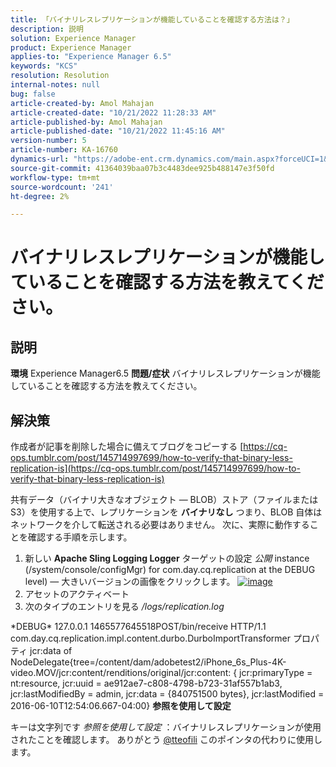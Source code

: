 ```yaml
---
title: 「バイナリレスレプリケーションが機能していることを確認する方法は？」
description: 説明
solution: Experience Manager
product: Experience Manager
applies-to: "Experience Manager 6.5"
keywords: "KCS"
resolution: Resolution
internal-notes: null
bug: false
article-created-by: Amol Mahajan
article-created-date: "10/21/2022 11:28:33 AM"
article-published-by: Amol Mahajan
article-published-date: "10/21/2022 11:45:16 AM"
version-number: 5
article-number: KA-16760
dynamics-url: "https://adobe-ent.crm.dynamics.com/main.aspx?forceUCI=1&pagetype=entityrecord&etn=knowledgearticle&id=23c8f87b-3351-ed11-bba2-0022480869de"
source-git-commit: 41364039baa07b3c4483dee925b488147e3f50fd
workflow-type: tm+mt
source-wordcount: '241'
ht-degree: 2%

---
```


# バイナリレスレプリケーションが機能していることを確認する方法を教えてください。

## 説明

<b>環境</b>
Experience Manager6.5
<b>問題/症状</b>
バイナリレスレプリケーションが機能していることを確認する方法を教えてください。


## 解決策


作成者が記事を削除した場合に備えてブログをコピーする [https://cq-ops.tumblr.com/post/145714997699/how-to-verify-that-binary-less-replication-is](https://cq-ops.tumblr.com/post/145714997699/how-to-verify-that-binary-less-replication-is)

共有データ（バイナリ大きなオブジェクト — BLOB）ストア（ファイルまたは S3）を使用する上で、レプリケーションを <b>バイナリなし</b> つまり、BLOB 自体はネットワークを介して転送される必要はありません。 次に、実際に動作することを確認する手順を示します。



1. 新しい <b>Apache Sling Logging Logger</b> ターゲットの設定 *公開* instance (/system/console/configMgr) for com.day.cq.replication at the DEBUG level) — 大きいバージョンの画像をクリックします。 [![image](https://64.media.tumblr.com/7399cc8fc96a1bb17456e9aff2af2999/tumblr_inline_p9j3kgHl8K1r414c2_500.png)](https://href.li/?http://jayan.kandathil.ca/CQ-OPS/aem62/LoggingLogger-Replication.png)
2. アセットのアクティベート
3. 次のタイプのエントリを見る */logs/replication.log*


\*DEBUG\* 127.0.0.1 1465577645518POST/bin/receive HTTP/1.1 com.day.cq.replication.impl.content.durbo.DurboImportTransformer プロパティ jcr:data of NodeDelegate{tree=/content/dam/adobetest2/iPhone_6s_Plus-4K-video.MOV/jcr:content/renditions/original/jcr:content: { jcr:primaryType = nt:resource, jcr:uuid = ae912ae7-c808-4798-b723-31af557b1ab3, jcr:lastModifiedBy = admin, jcr:data = {840751500 bytes}, jcr:lastModified = 2016-06-10T12:54:06.667-04:00} <b>参照を使用して設定</b>

キーは文字列です *参照を使用して設定* ：バイナリレスレプリケーションが使用されたことを確認します。 ありがとう [@tteofili](https://twitter.com/tteofili) このポインタの代わりに使用します。


